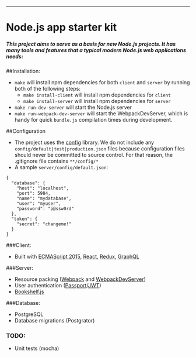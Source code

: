 ----
# Node.js app starter kit

##### This project aims to serve as a basis for new Node.js projects.  It has many tools and features that a typical modern Node.js web applications needs:

##Installation:
- `make` will install npm dependencies for both `client` and `server` by running both of the following steps:
  - `make install-client` will install npm dependencies for `client`
  - `make install-server` will install npm dependencies for `server`
- `make run-dev-server` will start the Node.js server
- `make run-webpack-dev-server` will start the WebpackDevServer, which is handy for quick `bundle.js` compilation times during development.


##Configuration
- The project uses the [config](https://www.npmjs.com/package/config) library.  We do not include any `config/default|test|production.json` files because configuration files should never be committed to source control.  For that reason, the .gitignore file contains `**/config/*`
- A sample `server/config/default.json`:

>
    {
      "database": {
        "host": "localhost",
        "port": 5984,
        "name": "mydatabase",
        "user": "myuser",
        "password": "p@ssw0rd"
      },
      "token": {
        "secret": "changeme!"
      }
    }

###Client:
- Built with [ECMAScript 2015](http://es6-features.org/), [React](https://facebook.github.io/react/), [Redux](https://github.com/reactjs/redux), [GraphQL](http://graphql.org/docs/getting-started/)


###Server:
- Resource packing ([Webpack](https://webpack.github.io/) and [WebpackDevServer](https://webpack.github.io/docs/webpack-dev-server.html))
- User authentication ([Passport](http://passportjs.org/)/[JWT](https://jwt.io/))
- [Bookshelf.js](http://bookshelfjs.org/)


###Database:
- PostgreSQL
- Database migrations (Postgrator)


### TODO:
- Unit tests (mocha)
